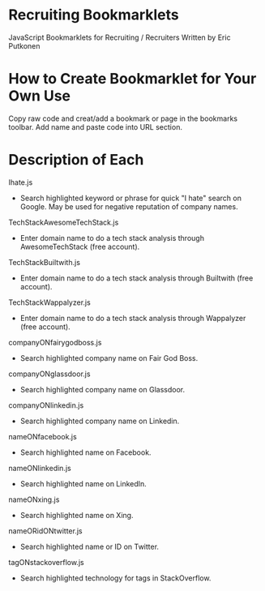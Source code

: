 # Recruiting Bookmarklets
JavaScript Bookmarklets for Recruiting / Recruiters Written by Eric Putkonen

# How to Create Bookmarklet for Your Own Use
Copy raw code and creat/add a bookmark or page in the bookmarks toolbar.  Add name and paste code into URL section.

# Description of Each
Ihate.js
- Search highlighted keyword or phrase for quick "I hate" search on Google.  May be used for negative reputation of company names.

TechStackAwesomeTechStack.js
- Enter domain name to do a tech stack analysis through AwesomeTechStack (free account).

TechStackBuiltwith.js
- Enter domain name to do a tech stack analysis through Builtwith (free account).

TechStackWappalyzer.js
- Enter domain name to do a tech stack analysis through Wappalyzer (free account).

companyONfairygodboss.js
- Search highlighted company name on Fair God Boss.

companyONglassdoor.js
- Search highlighted company name on Glassdoor.

companyONlinkedin.js
- Search highlighted company name on Linkedin.

nameONfacebook.js
- Search highlighted name on Facebook.

nameONlinkedin.js
- Search highlighted name on LinkedIn.

nameONxing.js
- Search highlighted name on Xing.

nameORidONtwitter.js
- Search highlighted name or ID on Twitter.

tagONstackoverflow.js
- Search highlighted technology for tags in StackOverflow.
